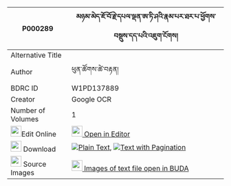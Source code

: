 |P000289|མཉམ་མེད་ཇོ་བོ་རྗེ་དཔལ་ལྡན་ཨ་ཏི་ཤའི་རྣམ་པར་ཐར་པ་ཕྱོགས་བསྡུས་དད་པའི་འཇུག་ངོགས། 
| --- | --- 
|Alternative Title |
|Author| ཕུན་ཚོགས་ཚེ་བརྟན།
|BDRC ID | W1PD137889
|Creator | Google OCR
|Number of Volumes| 1
|<img width="25" src="https://img.icons8.com/color/25/000000/edit-property.png">Edit Online| [<img width="25" src="https://avatars.githubusercontent.com/u/45091458?s=200&v=4"> Open in Editor](http://editor.openpecha.org/P000289)
|<img width="25" src="https://img.icons8.com/fluent/48/000000/download-2.png"/>  Download | [![](https://img.icons8.com/color/20/000000/txt.png)Plain Text](https://github.com/Openpecha/P000289/releases/download/v1/a_di_ia(?)_lue(?)_shyuen(?)_plain_P00028.zip), [![](https://img.icons8.com/color/20/000000/txt.png)Text with Pagination](https://github.com/Openpecha/P000289/releases/download/v1/a_di_ia(?)_lue(?)_shyuen(?)_pages_P00028.zip)
|<img width="25" src="https://img.icons8.com/plasticine/100/000000/pictures-folder.png"/>  Source Images | [<img width="25" src="https://library.bdrc.io/icons/BUDA-small.svg"> Images of text file open in BUDA](https://library.bdrc.io/show/bdr:W1PD137889)